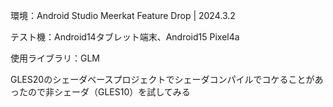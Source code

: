 環境：Android Studio Meerkat Feature Drop | 2024.3.2

テスト機：Android14タブレット端末、Android15 Pixel4a

使用ライブラリ：GLM

GLES20のシェーダベースプロジェクトでシェーダコンパイルでコケることがあったので非シェーダ（GLES10）を試してみる

